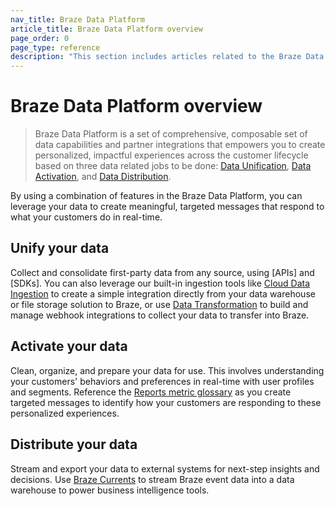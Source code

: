 ```yaml
---
nav_title: Braze Data Platform
article_title: Braze Data Platform overview
page_order: 0
page_type: reference
description: "This section includes articles related to the Braze Data Platform." 
---
```


# Braze Data Platform overview

> Braze Data Platform is a set of comprehensive, composable set of data capabilities and partner integrations that empowers you to create personalized, impactful experiences across the customer lifecycle based on three data related jobs to be done: [Data Unification]({{site.baseurl}}/user_guide/data/unification), [Data Activation]({{site.baseurl}}/user_guide/data/activation), and [Data Distribution]({{site.baseurl}}/user_guide/data/distribution).

By using a combination of features in the Braze Data Platform, you can leverage your data to create meaningful, targeted messages that respond to what your customers do in real-time.

## Unify your data 

Collect and consolidate first-party data from any source, using [APIs] and [SDKs]. You can also leverage our built-in ingestion tools like [Cloud Data Ingestion]({{site.baseurl}}/user_guide/data/unification/cloud_ingestion) to create a simple integration directly from your data warehouse or file storage solution to Braze, or use [Data Transformation]({{site.baseurl}}/user_guide/data/unification/data_transformation) to build and manage webhook integrations to collect your data to transfer into Braze.

## Activate your data

Clean, organize, and prepare your data for use. This involves understanding your customers' behaviors and preferences in real-time with user profiles and segments. Reference the [Reports metric glossary]({{site.baseurl}}/user_guide/data/activation/report_metrics) as you create targeted messages to identify how your customers are responding to these personalized experiences.

## Distribute your data

Stream and export your data to external systems for next-step insights and decisions. Use [Braze Currents]({{site.baseurl}}/user_guide/data/distribution/braze_currents) to stream Braze event data into a data warehouse to power business intelligence tools.
